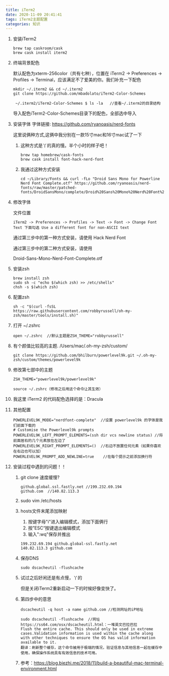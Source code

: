 ```yaml
---
title: iTerm2
date: 2020-11-09 20:41:41
tags: iTerm2主题配置
categories: 知识
---
```


1. 安装iTerm2

   ```
   brew tap caskroom/cask
   brew cask install iterm2
   ```

2. 终端背景配色

   默认配色为xterm-256color（共有七种），位置在 iTerm2 -> Preferences -> Profiles -> Terminal，应该满足不了爱美的你。我们补充一下配色

   ```
   mkdir ~/.iterm2 && cd ~/.iterm2
   git clone https://github.com/mbadolato/iTerm2-Color-Schemes
   ```

   ```
    ~/.iterm2/iTerm2-Color-Schemes $ ls -la   //查看~/.iterm2的目录结构
   ```

   导入配色iTerm2-Color-Schemes目录下的配色，全部选中导入

3. 安装字体 字体链接: https://github.com/ryanoasis/nerd-fonts

   这里说俩种方式,这俩中我分别在一款15寸mac和16寸mac试了一下

   1. 这种方式是丫的真的慢。半个小时的样子吧！

      ```
      brew tap homebrew/cask-fonts
      brew cask install font-hack-nerd-font
      ```

   2. 我通过这种方式安装

      ```
      cd ~/Library/Fonts && curl -fLo "Droid Sans Mono for Powerline Nerd Font Complete.otf" https://github.com/ryanoasis/nerd-fonts/raw/master/patched-fonts/DroidSansMono/complete/Droid%20Sans%20Mono%20Nerd%20Font%20Complete.otf
      ```

4. 修改字体

   文件位置

   ```
   iTerm2 -> Preferences -> Profiles -> Text -> Font -> Change Font
   Text 下面勾选 Use a different font for non-ASCII text
   ```

   通过第三步中的第一种方式安装，请使用 Hack Nerd Font

   通过第三步中的第二种方式安装，请使用 

   Droid-Sans-Mono-Nerd-Font-Complete.otf

5. 安装zsh

   ```
   brew install zsh
   sudo sh -c "echo $(which zsh) >> /etc/shells"
   chsh -s $(which zsh)
   ```

6. 配置zsh 

   ```
   sh -c "$(curl -fsSL https://raw.githubusercontent.com/robbyrussell/oh-my-zsh/master/tools/install.sh)"
   ```

7. 打开 ~/.zshrc

   ```
   open ~/.zshrc  //默认主题是ZSH_THEME="robbyrussell"
   ```

8. 有个颜值比较高的主题. /Users/mac/.oh-my-zsh/custom/

   ```
   git clone https://github.com/bhilburn/powerlevel9k.git ~/.oh-my-zsh/custom/themes/powerlevel9k
   ```

9. 修改第七部中的主题

   ```
   ZSH_THEME="powerlevel9k/powerlevel9k"
   
   source ~/.zshrc（修改之后用这个命令让其生效）
   ```

10. 我这里 iTerm2 的代码配色选择的是：Dracula

11. 其他配置

    ```
    POWERLEVEL9K_MODE="nerdfont-complete"  //设置 powerlevel9k 的字体是我们前面下载的
    # Customise the Powerlevel9k prompts 
    POWERLEVEL9K_LEFT_PROMPT_ELEMENTS=(ssh dir vcs newline status) //将前面居右的几个元素放在左边了
    POWERLEVEL9K_RIGHT_PROMPT_ELEMENTS=()  //右边不放置任何元素（如果你喜欢在右边也可以加）
    POWERLEVEL9K_PROMPT_ADD_NEWLINE=true    //在每个提示之前添加换行符
    ```

12. 安装过程中遇到的问题！！

    1. git clone  速度缓慢?

       ```
       github.global.ssl.fastly.net //199.232.69.194
       github.com  //140.82.113.3
       ```

    2. sudo vim /etc/hosts

    3. hosts文件末尾添加映射

       1. 按键字母"i"进入编辑模式，添加下面俩行
       2. 按”ESC“按键退出编辑模式
       3. 输入":wq"保存并推出

       ```
       199.232.69.194 github.global-ssl.fastly.net
       140.82.113.3 github.com
       ```

    4. 保存DNS

       ```
       sudo dscacheutil -flushcache
       ```

    5. 试过之后好闲还是有点慢，丫的

       但是关闭iTerm2重新启动一下的时候好像变快了。

    6. 第四步中的意思

       ```
       dscacheutil -q host -a name github.com //检测网址的iP地址
       ```

       ```
       sudo dscacheutil -flushcache  //网址https://ss64.com/osx/dscacheutil.html：一堆英文巴拉巴拉
       Flush the entire cache. This should only be used in extreme cases.Validation information is used within the cache along with other techniques to ensure the OS has valid information available to it.
       翻译：刷新整个缓存，这个命令被用于极端的情况，验证信息与其他信息一起在缓存中使用，确保操作系统具有有效信息的技术可用。
       ```

    7. 参考：https://blog.biezhi.me/2018/11/build-a-beautiful-mac-terminal-environment.html





